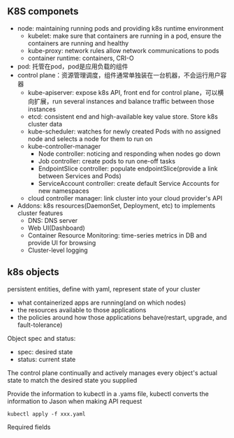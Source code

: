 ## K8S componets
- node: maintaining running pods and providing k8s runtime environment
	- kubelet: make sure that containers are running in a pod, ensure the containers are running and healthy
	- kube-proxy: network rules allow network communications to pods
	- container runtime: containers, CRI-O
- pod: 托管在pod，pod是应用负载的组件
- control plane：资源管理调度，组件通常单独装在一台机器，不会运行用户容器
	- kube-apiserver: expose k8s API, front end for control plane，可以横向扩展，run several instances and balance traffic between those instances
	- etcd: consistent end and high-available key value store. Store k8s cluster data
	- kube-scheduler: watches for newly created Pods with no assigned node and selects a node for them to run on
	- kube-controller-manager
		- Node controller: noticing and responding when nodes go down
		- Job controller: create pods to run one-off tasks
		- EndpointSlice controller: populate endpointSlice(provide a link between Services and Pods)
		- ServiceAccount controller: create default Service Accounts for new namespaces
	- cloud controller manager: link cluster into your cloud provider's API
- Addons: k8s resources(DaemonSet, Deployment, etc) to implements cluster features
	- DNS: DNS server
	- Web UI(Dashboard)
	- Container Resource Monitoring: time-series metrics in DB and provide UI for browsing
	- Cluster-level logging



## k8s objects
persistent entities, define with yaml, represent state of your cluster
- what containerized apps are running(and on which nodes)
- the resources available to those applications
- the policies around how those applications behave(restart, upgrade, and fault-tolerance)



Object spec and status:
- spec: desired state
- status: current state

The control plane continually and actively manages every object's actual state to match the desired state you supplied

Provide the information to kubectl in a .yams file, kubectl converts the information to Jason when making API request

`kubectl apply -f xxx.yaml`

Required fields
